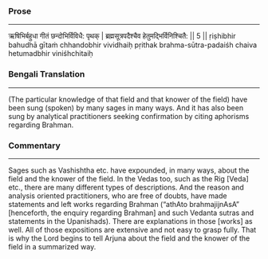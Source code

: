 ### Prose 
 --- 
ऋषिभिर्बहुधा गीतं छन्दोभिर्विविधै: पृथक् |
ब्रह्मसूत्रपदैश्चैव हेतुमद्भिर्विनिश्चितै: || 5 ||
ṛiṣhibhir bahudhā gītaṁ chhandobhir vividhaiḥ pṛithak
brahma-sūtra-padaiśh chaiva hetumadbhir viniśhchitaiḥ

### Bengali Translation 
 --- 
(The particular knowledge of that field and that knower of the field) have been sung (spoken) by many sages in many ways. And it has also been sung by analytical practitioners seeking confirmation by citing aphorisms regarding Brahman.

### Commentary 
 --- 
Sages such as Vashishtha etc. have expounded, in many ways, about the field and the knower of the field. In the Vedas too, such as the Rig [Veda] etc., there are many different types of descriptions. And the reason and analysis oriented practitioners, who are free of doubts, have made statements and left works regarding Brahman (“athAto brahmajijnAsA” [henceforth, the enquiry regarding Brahman] and such Vedanta sutras and statements in the Upanishads). There are explanations in those [works] as well. All of those expositions are extensive and not easy to grasp fully. That is why the Lord begins to tell Arjuna about the field and the knower of the field in a summarized way.